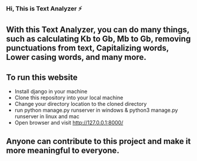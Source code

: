 ### Hi, This is Text Analyzer ⚡

## With this Text Analyzer, you can do many things, such as calculating Kb to Gb, Mb to Gb, removing punctuations from text, Capitalizing words, Lower casing words, and many more.

## To run this website
- Install django in your machine
- Clone this repository into your local machine
- Change your directory location to the cloned directory
- run python manage.py runserver in windows & python3 manage.py runserver in linux and mac
- Open browser and visit http://127.0.0.1:8000/

## Anyone can contribute to this project and make it more meaningful to everyone.
